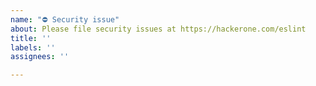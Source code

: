 ```yaml
---
name: "⛔ Security issue"
about: Please file security issues at https://hackerone.com/eslint
title: ''
labels: ''
assignees: ''

---
```


<!--
    ESLint adheres to the Open JS Foundation Code of Conduct:
    https://eslint.org/conduct


    STOP! Please do not use GitHub for filing security issues.
    Doing so is insecure and may put other ESLint users at risk.
    To securely notify us of a security issue, please go to:
        
        https://hackerone.com/eslint

    Thanks in advance for helping us keep the ESLint community
    safe and secure.
-->
